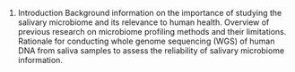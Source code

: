 1. Introduction
Background information on the importance of studying the salivary microbiome and its relevance to human health.
Overview of previous research on microbiome profiling methods and their limitations.
Rationale for conducting whole genome sequencing (WGS) of human DNA from saliva samples to assess the reliability of salivary microbiome information.

